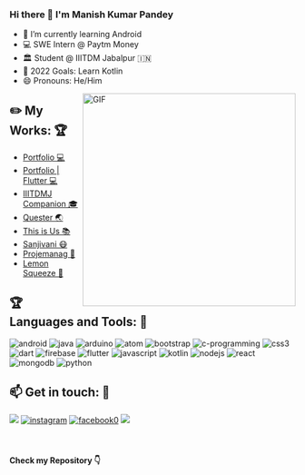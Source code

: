 ### Hi there 👋 I'm Manish Kumar Pandey
- 🌱 I’m currently learning Android
- 💻 SWE Intern @ Paytm Money
- 🏛️ Student @ IIITDM Jabalpur :india:
- 🥅 2022 Goals: Learn Kotlin
- 😄 Pronouns: He/Him


<img align="right" width="375" alt="GIF" src="https://miro.medium.com/max/1360/1*IRGHmiGsa16stedQvIaZfw.gif" />

## :pencil2: My Works: :trophy:  
- [Portfolio 💻](https://manishp.codes/)
- [Portfolio | Flutter 💻](https://github.com/manishpandeyvp/portfolio-flutter)
- [IIITDMJ Companion 🎓](https://github.com/Fuzzy-Spork/iiitdmj-companion)
- [Quester 🌏](https://github.com/manishpandeyvp/Quester)
- [This is Us 📚](https://github.com/manishpandeyvp/this-is-us-Flutter-1)
- [Sanjivani 😷](https://github.com/Fuzzy-Spork/Sanjivani)
- [Projemanag :memo:](https://github.com/manishpandeyvp/Projemanag)
- [Lemon Squeeze 🍋](https://github.com/manishpandeyvp/lemon-squeeze)

 ## :trophy: Languages and Tools: :robot:
<img src="https://img.shields.io/badge/Android-3DDC84?style=for-the-badge&logo=android&logoColor=white" alt="android"> <img src="https://img.shields.io/badge/Java-ED8B00?style=for-the-badge&logo=java&logoColor=white" alt="java"> <img src="https://img.shields.io/badge/Arduino-00979D?style=for-the-badge&logo=Arduino&logoColor=white" alt="arduino"> <img src="https://img.shields.io/badge/Atom-66595C?style=for-the-badge&logo=Atom&logoColor=white" alt="atom"> <img src="https://img.shields.io/badge/Bootstrap-563D7C?style=for-the-badge&logo=bootstrap&logoColor=white" alt="bootstrap"> <img src="https://img.shields.io/badge/C-00599C?style=for-the-badge&logo=c&logoColor=white" alt="c-programming"> <img src="https://img.shields.io/badge/CSS3-1572B6?style=for-the-badge&logo=css3&logoColor=white" alt="css3"> <img src="https://img.shields.io/badge/Dart-0175C2?style=for-the-badge&logo=dart&logoColor=white" alt="dart"> <img src="https://img.shields.io/badge/firebase-ffca28?style=for-the-badge&logo=firebase&logoColor=black" alt="firebase"> <img src="https://img.shields.io/badge/Flutter-02569B?style=for-the-badge&logo=flutter&logoColor=white" alt="flutter"> <img src="https://img.shields.io/badge/JavaScript-323330?style=for-the-badge&logo=javascript&logoColor=F7DF1E" alt="javascript"> <img src="https://img.shields.io/badge/Kotlin-0095D5?&style=for-the-badge&logo=kotlin&logoColor=white" alt="kotlin"> <img src="https://img.shields.io/badge/Node.js-339933?style=for-the-badge&logo=nodedotjs&logoColor=white" alt="nodejs"> <img src="https://img.shields.io/badge/React-20232A?style=for-the-badge&logo=react&logoColor=61DAFB" alt="react"> <img src="https://img.shields.io/badge/MongoDB-4EA94B?style=for-the-badge&logo=mongodb&logoColor=white" alt="mongodb"> <img src="https://img.shields.io/badge/Python-FFD43B?style=for-the-badge&logo=python&logoColor=blue" alt="python">

## :mailbox: Get in touch: 💬
[<img src="https://img.shields.io/badge/LinkedIn-0077B5?style=for-the-badge&logo=linkedin&logoColor=white">](https://www.linkedin.com/in/manishpandeyvp/)
[<img src="https://img.shields.io/badge/Instagram-E4405F?style=for-the-badge&logo=instagram&logoColor=white" alt="instagram">](https://www.instagram.com/_.wubba_lubba_dub_dub/)
[<img src="https://img.shields.io/badge/Facebook-1877F2?style=for-the-badge&logo=facebook&logoColor=white" alt="facebook0">](https://www.facebook.com/manishpandeyvp/)
[<img src="https://img.shields.io/badge/Gmail-D14836?style=for-the-badge&logo=gmail&logoColor=white">](mailto:2018140@iiitdmj.ac.in)
<br>
<br>
<br>
#### Check my Repository 👇
<!--
**manishpandeyvp/manishpandeyvp** is a ✨ _special_ ✨ repository because its `README.md` (this file) appears on your GitHub profile.

Here are some ideas to get you started:

- 🔭 I’m currently working on ...
- 🌱 I’m currently learning ...
- 👯 I’m looking to collaborate on ...
- 🤔 I’m looking for help with ...
- 💬 Ask me about ...
- 📫 How to reach me: ...
- 😄 Pronouns: ...
- ⚡ Fun fact: ...
-->
